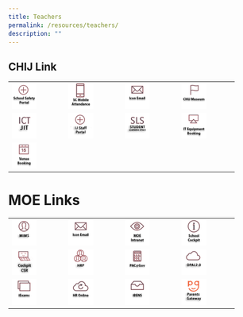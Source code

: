 ```yaml
---
title: Teachers
permalink: /resources/teachers/
description: ""
---
```

## CHIJ Link
<table>
  <tr>
<td><a href="https://sites.google.com/a/chijsec.edu.sg/school-safety-portal-1/?pli=1">  
<img style="width:50%" src="/images/IconTr/safetyPortal_ver2.png">  
</a></td>  
<td><a href="https://scmobile.moe.edu.sg/login">  
<img style="width:50%" src="/images/IconTr/SCMobileAttendance.png">  
</a></td>
<td><a href="https://workspace.google.com/dashboard"> 
<img style="width:50%" src="/images/IconTr/iconemail_ver2.png">  
</a></td>
		<td><a href="/resources/chij-museum">  
<img style="width:50%" src="/images/IconTr/CHIJMuseum.png">  
</a></td>
 </tr>
  <tr>
<td><a href="https://sites.google.com/moe.edu.sg/ictjitpage/home">  
<img style="width:50%" src="/images/IconTr/ICTJIT.png">  
</a>
		</td>
		<td><a href="https://sites.google.com/moe.edu.sg/ij-staff-portal/home">  
<img style="width:50%" src="/images/IconTr/ijStaffPortal.png">  
</a>
		</td>
		<td><a href="https://vle.learning.moe.edu.sg/login">  
<img style="width:50%" src="/images/IconTr/SLS.png">  
</a>
		</td>
	<td><a href="https://forms.gle/vonHJXvTW6a49d9VA"> 
<img style="width:50%" src="/images/IconTr/ITEquipment_ver2.png">  
</a>
		</td>
	 </tr>
	<tr>
		<td><a href="https://rbs.avero-tech.com/login.html">  
<img style="width:50%" src="/images/IconTr/VenueBooking.png">  
</a>
		</td>
 </tr>
</table>

# MOE Links
<table>
  <tr>
		<td><a href="https://idp.mims.moe.gov.sg/nidp/saml2/sso">  
<img style="width:50%" src="/images/IconTr/MIMS.png">  
</a></td>

<td><a href="https://workspace.google.com/dashboard"> 
<img style="width:50%" src="/images/IconTr/iconemail_ver2.png">  
</a></td>

<td><a href="https://intranet.moe.gov.sg/"> 
<img style="width:50%" src="/images/IconTr/MOEIntranet.png">  
</a></td>

<td><a href="https://schoolcockpit.moe.gov.sg/"> 
<img style="width:50%" src="/images/IconTr/SchoolCockpit.png">  
</a></td>
 </tr>
  <tr>
<td><a href="https://schoolcockpit.moe.gov.sg/academic/"> 
<img style="width:50%" src="/images/IconTr/sccsr.png">  
</a></td>

<td><a href="https://www.hrp.gov.sg/hrp/#/"> 
<img style="width:50%" src="/images/IconTr/hrp.png">  
</a></td>

<td><a href="https://pacgov.agd.gov.sg/ipac/portal/jsp/login/index1.jsp"> 
<img style="width:50%" src="/images/IconTr/PAC@Gov.png">  
</a></td>

<td><a href="https://idm.opal2.moe.edu.sg/account/login?returnUrl=%2Fconnect%2Fauthorize%2Fcallback%3Fresponse_type%3Dcode%26client_id%3DOpal2WebApp%26state%3DG4oD5k-svMnSLVnAUE_8KSDX-nab7hb3DOYNJGthIHa_H%26redirect_uri%3Dhttps%253A%252F%252Fwww.opal2.moe.edu.sg%252Fapp%252Findex.html%26scope%3Droles%2520profile%2520cxprofile%2520openid%2520cxDomainInternalApi%26code_challenge%3DV6vdoWiCS67jrV-tfW1ZaMpuusgh5pmXubT06peXu_4%26code_challenge_method%3DS256%26nonce%3DG4oD5k-svMnSLVnAUE_8KSDX-nab7hb3DOYNJGthIHa_H"> 
<img style="width:50%" src="/images/IconTr/opal2.png">  
</a></td>
 </tr>
  <tr>
<td><a href="https://iexams.seab.gov.sg/login"> 
<img style="width:50%" src="/images/IconTr/iExams.png">  
</a></td>

<td><a href="http://intranet.moe.gov.sg/hr_online/"> 
<img style="width:50%" src="/images/IconTr/HROnline.png">  
</a></td>

<td><a href="https://ibens.moe.gov.sg/rm/"> 
<img style="width:50%" src="/images/IconTr/ibens_ver2.png">  
</a></td>

<td><a href="https://pg.moe.edu.sg/"> 
<img style="width:50%" src="/images/IconTr/PG2.png">  
</a></td>
  </tr>
</table>